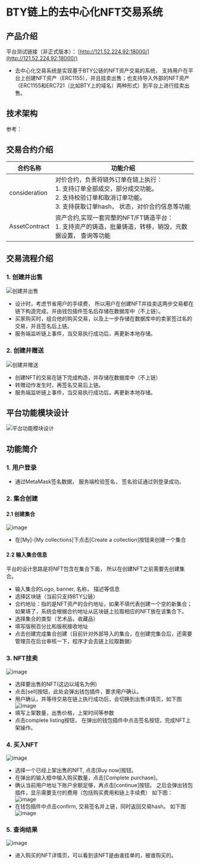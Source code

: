# BTY链上的去中心化NFT交易系统
## 产品介绍
平台测试链接（非正式版本）： [http://121.52.224.92:18000/](http://121.52.224.92:18000/)  
- 去中心化交易系统是实现基于BTY公链的NFT资产交易的系统， 支持用户在平台上创建NFT资产（ERC1155），并且挂卖出售；也支持导入外部的NFT资产（ERC1155和ERC721（比如BTY上的域名）两种形式）到平台上进行挂卖出售。   

## 技术架构
参考：

## 交易合约介绍
| 合约名称 | 功能介绍 |
| ------ | ---------- | 
| consideration | 对价合约，负责将链外订单在链上执行： <br>1. 支持订单全部成交，部分成交功能。 <br>2. 支持校验订单和取消订单功能。 <br>3. 支持获取订单hash， 状态，对价合约信息等功能 | 
| AssetContract | 资产合约,实现一套完整的NFT/FT铸造平台：<br>1. 支持资产的铸造，批量铸造，转移，销毁，元数据设置， 查询等功能 | 

## 交易流程介绍
### 1. 创建并出售
![创建并出售](./resource/createAndsell.png)
 - 设计时，考虑节省用户的手续费， 所以用户在创建NFT并挂卖这两步交易都在链下构造完成，并由钱包插件签名后存储在数据库中（不上链）。
 - 买家购买时，组合他的购买交易，以及上一步存储在数据库中的卖家签过名的交易，并且签名后上链。
 - 服务端监听链上事件，当交易执行成功后，再更新本地存储。

### 2. 创建并赠送
 ![创建并赠送](./resource/createAndtransfer.png)
 - 创建NFT的交易在链下完成构造，并存储在数据库中（不上链）
 - 转赠动作发生时，再签名交易后上链。
 - 服务端监听链上事件，当交易执行成功后，再更新本地存储。

## 平台功能模块设计
![平台功能模块设计](./resource/design.png)

## 功能简介
### 1. 用户登录
- 通过MetaMask签名数据， 服务端检验签名， 签名验证通过则登录成功。

### 2. 集合创建
#### 2.1 创建集合
![image](./resource/mycollection.png)
- 在[My]-[My collections]下点击[Create a collection]按钮来创建一个集合

#### 2.2 输入集合信息
平台的设计思路是将NFT包含在集合下面， 所以在创建NFT之前需要先创建集合。
- 输入集合的Logo, banner, 名称， 描述等信息
- 选择区块链（当前只支持BTY公链）
- 合约地址：指的是NFT资产的合约地址，如果不填代表创建一个空的新集合； 如果填了，系统会根据合约地址从区块链上拉取相应的NFT放在该集合下。
- 选择集合的类型（艺术品，收藏品）
- 填写版税百分比和版税接收地址
- 点击创建完成集合创建（目前针对外部导入的集合，在创建完集合后，还需要管理员在后台审核一下，程序才会去链上拉取数据）

### 3. NFT挂卖
![image](./resource/sell.png)
- 选择要出售的NFT(这边以域名为例)
- 点击[sell]按钮，此处会弹出钱包插件，要求用户确认。
- 用户确认，并等待交易在链上执行成功后，会切换到出售详情页，如下图
![image](./resource/selldetail.png)
- 填写上架数量，出售价格，上架时间等参数
- 点击complete listing按钮， 在弹出的钱包插件中点击签名按钮，完成NFT上架操作。

### 4. 买入NFT
![image](./resource/buy.png)
- 选择一个已经上架出售的NFT, 点击[Buy now]按钮。
- 在弹出的输入框中输入购买数量，点击[Complete purchase]。
- 确认当前用户地址下账户余额足够，再点击[continue]按钮。  之后会弹出钱包插件，显示需要支付的费用（包括购买费用和链上手续费） 如下图：
![image](./resource/fee.png)
- 在钱包插件中点击confirm, 交易签名并上链，同时返回交易hash。  如下图
![image](./resource/listing.png)


### 5. 查询结果
![image](./resource/result.png)
- 进入购买的NFT详情页，可以看到该NFT是由谁挂单的，被谁购买的。